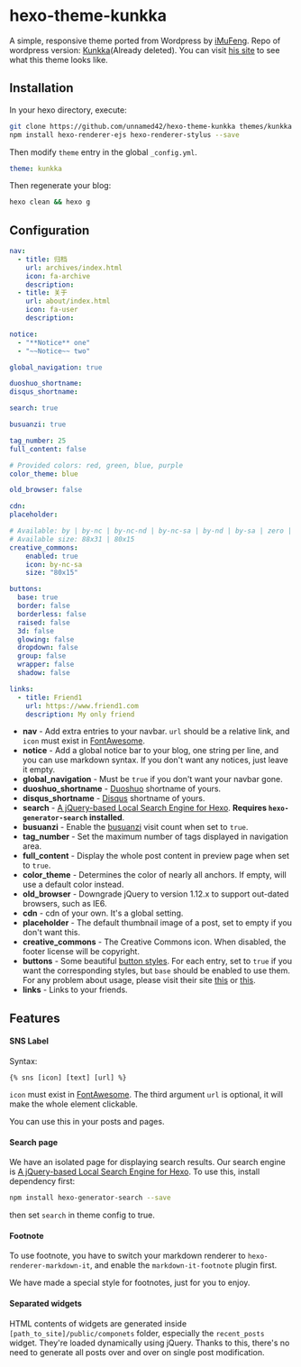 # hexo-theme-kunkka

A simple, responsive theme ported from Wordpress by [iMuFeng](https://github.com/iMuFeng).
Repo of wordpress version: [Kunkka](https://github.com/iMuFeng/kunkka)(Already deleted). You can visit [his site](https://mufeng.me/) to see what this theme looks like.

## Installation
In your hexo directory, execute:

```Bash
git clone https://github.com/unnamed42/hexo-theme-kunkka themes/kunkka
npm install hexo-renderer-ejs hexo-renderer-stylus --save
```

Then modify `theme` entry in the global `_config.yml`.
```yaml
theme: kunkka
```

Then regenerate your blog:
```bash
hexo clean && hexo g
```

## Configuration

```yaml
nav:
  - title: 归档
    url: archives/index.html
    icon: fa-archive
    description: 
  - title: 关于
    url: about/index.html
    icon: fa-user
    description: 

notice:
  - "**Notice** one"
  - "~~Notice~~ two"

global_navigation: true

duoshuo_shortname:
disqus_shortname: 

search: true

busuanzi: true

tag_number: 25
full_content: false

# Provided colors: red, green, blue, purple
color_theme: blue

old_browser: false

cdn: 
placeholder: 

# Available: by | by-nc | by-nc-nd | by-nc-sa | by-nd | by-sa | zero | publicdomain
# Available size: 88x31 | 80x15
creative_commons: 
    enabled: true
    icon: by-nc-sa
    size: "80x15"

buttons:
  base: true
  border: false
  borderless: false
  raised: false
  3d: false
  glowing: false
  dropdown: false
  group: false
  wrapper: false
  shadow: false

links:
  - title: Friend1
    url: https://www.friend1.com
    description: My only friend
```

+ **nav** - Add extra entries to your navbar. `url` should be a relative link, and `icon` must exist in [FontAwesome](http://fontawesome.io/icons/).
+ **notice** - Add a global notice bar to your blog, one string per line, and you can use markdown syntax. If you don't want any notices, just leave it empty.
+ **global_navigation** - Must be `true` if you don't want your navbar gone.
+ **duoshuo_shortname** - [Duoshuo](http://duoshuo.com/) shortname of yours.
+ **disqus_shortname** - [Disqus](https://disqus.com/) shortname of yours.
+ **search** - [A jQuery-based Local Search Engine for Hexo](http://hahack.com/codes/local-search-engine-for-hexo/). **Requires `hexo-generator-search` installed**.
+ **busuanzi** - Enable the [busuanzi](http://busuanzi.ibruce.info/) visit count when set to `true`.
+ **tag_number** - Set the maximum number of tags displayed in navigation area.
+ **full_content** - Display the whole post content in preview page when set to `true`.
+ **color_theme** - Determines the color of nearly all anchors. If empty, will use a default color instead.
+ **old_browser** - Downgrade jQuery to version 1.12.x to support out-dated browsers, such as IE6.
+ **cdn** - cdn of your own. It's a global setting.
+ **placeholder** - The default thumbnail image of a post, set to empty if you don't want this.
+ **creative_commons** - The Creative Commons icon. When disabled, the footer license will be copyright. 
+ **buttons** - Some beautiful [button styles](http://www.bootcss.com/p/buttons/). For each entry, set to `true` if you want the corresponding styles, but `base` should be enabled to use them. For any problem about usage, please visit their site [this](http://www.bootcss.com/p/buttons/) or [this](https://github.com/alexwolfe/Buttons/).
+ **links** - Links to your friends.

## Features

#### SNS Label

Syntax:
```plain
{% sns [icon] [text] [url] %}
```
`icon` must exist in [FontAwesome](http://fontawesome.io/icons/). The third argument `url` is optional, it will make the whole element clickable.

You can use this in your posts and pages.

#### Search page

We have an isolated page for displaying search results. Our search engine is [A jQuery-based Local Search Engine for Hexo](http://hahack.com/codes/local-search-engine-for-hexo/). To use this, install dependency first:

```bash
npm install hexo-generator-search --save
```

then set `search` in theme config to true.

#### Footnote

To use footnote, you have to switch your markdown renderer to `hexo-renderer-markdown-it`, and enable the `markdown-it-footnote` plugin first.

We have made a special style for footnotes, just for you to enjoy.

#### Separated widgets

HTML contents of widgets are generated inside `[path_to_site]/public/componets` folder, especially the `recent_posts` widget. They're loaded dynamically using jQuery. Thanks to this, there's no need to generate all posts over and over on single post modification.

